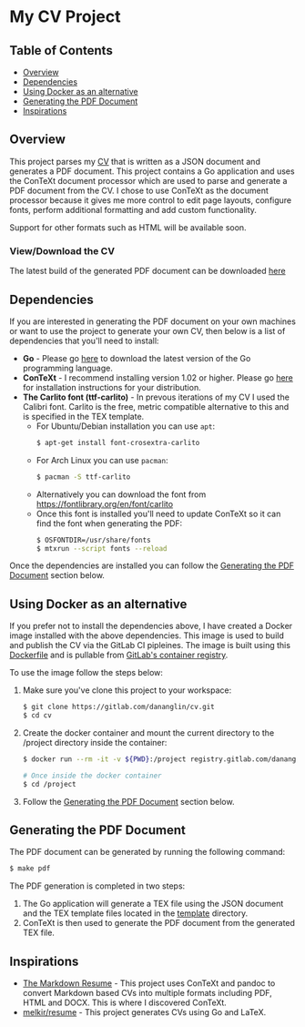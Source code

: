 # My CV Project

## Table of Contents

- [Overview](#overview)
- [Dependencies](#dependencies)
- [Using Docker as an alternative](#using-docker-as-an-alternative)
- [Generating the PDF Document](#generating-the-pdf-document)
- [Inspirations](#inspirations)

## Overview

This project parses my [CV](./data/cv.json) that is written as
a JSON document and generates a PDF document.
This project contains a Go application and uses the ConTeXt document processor
which are used to parse and generate a PDF document from the CV.
I chose to use ConTeXt as the document processor because it gives me more
control to edit page layouts, configure fonts,
perform additional formatting and add custom functionality.

Support for other formats such as HTML will be available soon.

### View/Download the CV

The latest build of the generated PDF document can be downloaded [here](__output/cv.pdf)

## Dependencies

If you are interested in generating the PDF document on your own machines
or want to use the project to generate your own CV, then below is a list
of dependencies that you'll need to install:

- **Go** - Please go [here](https://golang.org/dl/) to download the latest version of the Go programming language.
- **ConTeXt** - I recommend installing version 1.02 or higher. Please go [here](https://wiki.contextgarden.net/ConTeXt_Standalone) for installation instructions for your distribution.
- **The Carlito font (ttf-carlito)** - In prevous iterations of my CV I used the Calibri font. Carlito is the free, metric compatible alternative to this and is specified in the TEX template.
  - For Ubuntu/Debian installation you can use `apt`:
    ```bash
    $ apt-get install font-crosextra-carlito
    ```
  - For Arch Linux you can use `pacman`:
    ```bash
    $ pacman -S ttf-carlito
    ```
  - Alternatively you can download the font from https://fontlibrary.org/en/font/carlito
  - Once this font is installed you'll need to update ConTeXt so it can find the font when generating the PDF:
    ```bash
    $ OSFONTDIR=/usr/share/fonts
    $ mtxrun --script fonts --reload
    ```

Once the dependencies are installed you can follow the
[Generating the PDF Document](#generating-the-pdf-document) section below.

## Using Docker as an alternative

If you prefer not to install the dependencies above,
I have created a Docker image installed with the above dependencies.
This image is used to build and publish the CV via the GitLab CI pipleines.
The image is built using this [Dockerfile](./docker/Dockerfile) and is
pullable from [GitLab's container registry](https://gitlab.com/dananglin/cv/container_registry).

To use the image follow the steps below:

1. Make sure you've clone this project to your workspace:
    ```bash
    $ git clone https://gitlab.com/dananglin/cv.git
    $ cd cv
    ```

2. Create the docker container and mount the current directory to the /project directory inside the container:
    ```bash
    $ docker run --rm -it -v ${PWD}:/project registry.gitlab.com/dananglin/cv/cv-builder:master-5fbdaa5a bash

    # Once inside the docker container
    $ cd /project
    ```

3. Follow the [Generating the PDF Document](#generating-the-pdf-document) section below.

## Generating the PDF Document

The PDF document can be generated by running the following command:

```bash
$ make pdf
```

The PDF generation is completed in two steps:

1. The Go application will generate a TEX file using the JSON document and the TEX template files located in the [template](./template) directory.
2. ConTeXt is then used to generate the PDF document from the generated TEX file.

## Inspirations

- [The Markdown Resume](https://mszep.github.io/pandoc_resume/) - This project uses ConTeXt and pandoc to convert Markdown based CVs into multiple formats including PDF, HTML and DOCX. This is where I discovered ConTeXt.
- [melkir/resume](https://github.com/melkir/resume) - This project generates CVs using Go and LaTeX.

